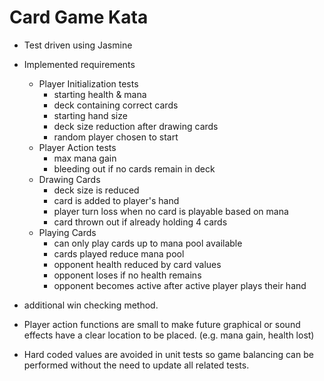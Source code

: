# Card Game Kata #

* Test driven using Jasmine
* Implemented requirements 
    * Player Initialization tests
        * starting health & mana
        * deck containing correct cards
        * starting hand size
        * deck size reduction after drawing cards
        * random player chosen to start
    * Player Action tests
        * max mana gain
        * bleeding out if no cards remain in deck
    * Drawing Cards
        * deck size is reduced
        * card is added to player's hand
        * player turn loss when no card is playable based on mana
        * card thrown out if already holding 4 cards
     * Playing Cards
        * can only play cards up to mana pool available
        * cards played reduce mana pool
        * opponent health reduced by card values
        * opponent loses if no health remains
        * opponent becomes active after active player plays their hand

* additional win checking method.

* Player action functions are small to make future graphical or sound effects have a clear location to be placed. (e.g. mana gain, health lost)

* Hard coded values are avoided in unit tests so game balancing can be performed without the need to update all related tests.

